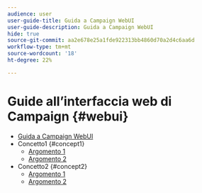 ```yaml
---
audience: user
user-guide-title: Guida a Campaign WebUI
user-guide-description: Guida a Campaign WebUI
hide: true
source-git-commit: aa2e678e25a1fde922313bb4860d70a2d4c6aa6d
workflow-type: tm+mt
source-wordcount: '18'
ht-degree: 22%

---
```



# Guide all’interfaccia web di Campaign {#webui}

+ [Guida a Campaign WebUI](home.md)
+ Concetto1 {#concept1}
   + [Argomento 1](concept1/topic1.md)
   + [Argomento 2](concept1/topic2.md)
+ Concetto2 {#concept2}
   + [Argomento 1](concept2/topic1.md)
   + [Argomento 2](concept2/topic2.md)

